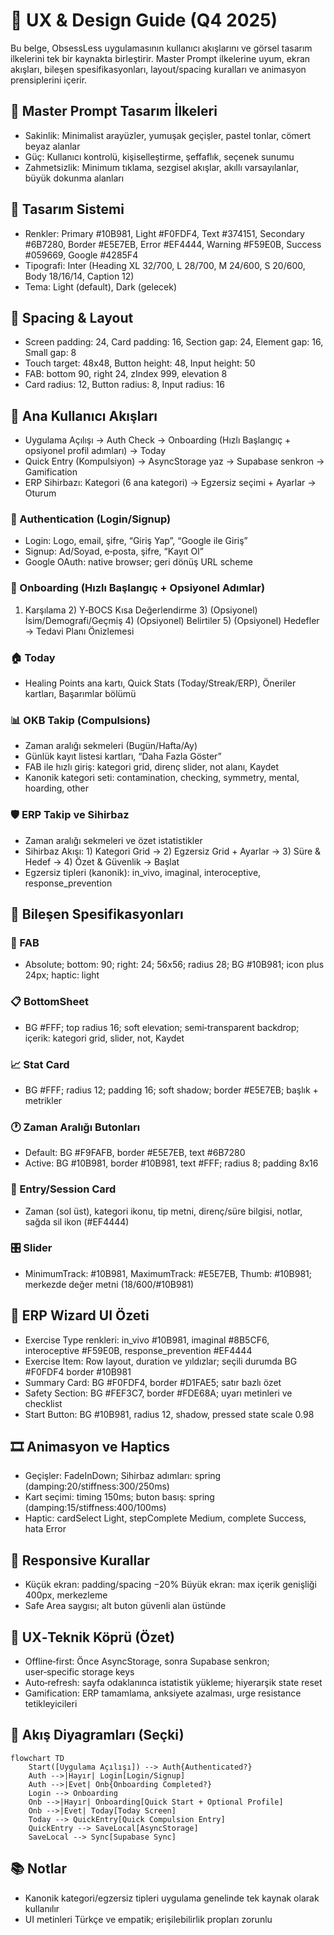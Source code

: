 # 🎨 UX & Design Guide (Q4 2025)

Bu belge, ObsessLess uygulamasının kullanıcı akışlarını ve görsel tasarım ilkelerini tek bir kaynakta birleştirir. Master Prompt ilkelerine uyum, ekran akışları, bileşen spesifikasyonları, layout/spacing kuralları ve animasyon prensiplerini içerir.

## 🌿 Master Prompt Tasarım İlkeleri
- Sakinlik: Minimalist arayüzler, yumuşak geçişler, pastel tonlar, cömert beyaz alanlar
- Güç: Kullanıcı kontrolü, kişiselleştirme, şeffaflık, seçenek sunumu
- Zahmetsizlik: Minimum tıklama, sezgisel akışlar, akıllı varsayılanlar, büyük dokunma alanları

## 🎨 Tasarım Sistemi
- Renkler: Primary #10B981, Light #F0FDF4, Text #374151, Secondary #6B7280, Border #E5E7EB, Error #EF4444, Warning #F59E0B, Success #059669, Google #4285F4
- Tipografi: Inter (Heading XL 32/700, L 28/700, M 24/600, S 20/600, Body 18/16/14, Caption 12)
- Tema: Light (default), Dark (gelecek)

## 📐 Spacing & Layout
- Screen padding: 24, Card padding: 16, Section gap: 24, Element gap: 16, Small gap: 8
- Touch target: 48x48, Button height: 48, Input height: 50
- FAB: bottom 90, right 24, zIndex 999, elevation 8
- Card radius: 12, Button radius: 8, Input radius: 16

## 🧭 Ana Kullanıcı Akışları
- Uygulama Açılışı → Auth Check → Onboarding (Hızlı Başlangıç + opsiyonel profil adımları) → Today
- Quick Entry (Kompulsiyon) → AsyncStorage yaz → Supabase senkron → Gamification
- ERP Sihirbazı: Kategori (6 ana kategori) → Egzersiz seçimi + Ayarlar → Oturum

### 🔐 Authentication (Login/Signup)
- Login: Logo, email, şifre, “Giriş Yap”, “Google ile Giriş”
- Signup: Ad/Soyad, e‑posta, şifre, “Kayıt Ol”
- Google OAuth: native browser; geri dönüş URL scheme

### 🧩 Onboarding (Hızlı Başlangıç + Opsiyonel Adımlar)
1) Karşılama  2) Y‑BOCS Kısa Değerlendirme  3) (Opsiyonel) İsim/Demografi/Geçmiş  4) (Opsiyonel) Belirtiler  5) (Opsiyonel) Hedefler  → Tedavi Planı Önizlemesi

### 🏠 Today
- Healing Points ana kartı, Quick Stats (Today/Streak/ERP), Öneriler kartları, Başarımlar bölümü

### 📊 OKB Takip (Compulsions)
- Zaman aralığı sekmeleri (Bugün/Hafta/Ay)
- Günlük kayıt listesi kartları, “Daha Fazla Göster”
- FAB ile hızlı giriş: kategori grid, direnç slider, not alanı, Kaydet
- Kanonik kategori seti: contamination, checking, symmetry, mental, hoarding, other

### 🛡️ ERP Takip ve Sihirbaz
- Zaman aralığı sekmeleri ve özet istatistikler
- Sihirbaz Akışı: 1) Kategori Grid → 2) Egzersiz Grid + Ayarlar → 3) Süre & Hedef → 4) Özet & Güvenlik → Başlat
- Egzersiz tipleri (kanonik): in_vivo, imaginal, interoceptive, response_prevention

## 🧱 Bileşen Spesifikasyonları

### 🔘 FAB
- Absolute; bottom: 90; right: 24; 56x56; radius 28; BG #10B981; icon plus 24px; haptic: light

### 📋 BottomSheet
- BG #FFF; top radius 16; soft elevation; semi‑transparent backdrop; içerik: kategori grid, slider, not, Kaydet

### 📈 Stat Card
- BG #FFF; radius 12; padding 16; soft shadow; border #E5E7EB; başlık + metrikler

### 🕐 Zaman Aralığı Butonları
- Default: BG #F9FAFB, border #E5E7EB, text #6B7280
- Active: BG #10B981, border #10B981, text #FFF; radius 8; padding 8x16

### 📝 Entry/Session Card
- Zaman (sol üst), kategori ikonu, tip metni, direnç/süre bilgisi, notlar, sağda sil ikon (#EF4444)

### 🎛️ Slider
- MinimumTrack: #10B981, MaximumTrack: #E5E7EB, Thumb: #10B981; merkezde değer metni (18/600/#10B981)

## 🧭 ERP Wizard UI Özeti
- Exercise Type renkleri: in_vivo #10B981, imaginal #8B5CF6, interoceptive #F59E0B, response_prevention #EF4444
- Exercise Item: Row layout, duration ve yıldızlar; seçili durumda BG #F0FDF4 border #10B981
- Summary Card: BG #F0FDF4, border #D1FAE5; satır bazlı özet
- Safety Section: BG #FEF3C7, border #FDE68A; uyarı metinleri ve checklist
- Start Button: BG #10B981, radius 12, shadow, pressed state scale 0.98

## 🎞️ Animasyon ve Haptics
- Geçişler: FadeInDown; Sihirbaz adımları: spring (damping:20/stiffness:300/250ms)
- Kart seçimi: timing 150ms; buton basış: spring (damping:15/stiffness:400/100ms)
- Haptic: cardSelect Light, stepComplete Medium, complete Success, hata Error

## 📏 Responsive Kurallar
- Küçük ekran: padding/spacing −20%  Büyük ekran: max içerik genişliği 400px, merkezleme
- Safe Area saygısı; alt buton güvenli alan üstünde

## 🧠 UX‑Teknik Köprü (Özet)
- Offline‑first: Önce AsyncStorage, sonra Supabase senkron; user‑specific storage keys
- Auto‑refresh: sayfa odaklanınca istatistik yükleme; hiyerarşik state reset
- Gamification: ERP tamamlama, anksiyete azalması, urge resistance tetikleyicileri

## 🧭 Akış Diyagramları (Seçki)
```mermaid
flowchart TD
    Start([Uygulama Açılışı]) --> Auth{Authenticated?}
    Auth -->|Hayır| Login[Login/Signup]
    Auth -->|Evet| Onb{Onboarding Completed?}
    Login --> Onboarding
    Onb -->|Hayır| Onboarding[Quick Start + Optional Profile]
    Onb -->|Evet| Today[Today Screen]
    Today --> QuickEntry[Quick Compulsion Entry]
    QuickEntry --> SaveLocal[AsyncStorage]
    SaveLocal --> Sync[Supabase Sync]
```

## 📚 Notlar
- Kanonik kategori/egzersiz tipleri uygulama genelinde tek kaynak olarak kullanılır
- UI metinleri Türkçe ve empatik; erişilebilirlik propları zorunlu

